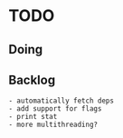 # TODO
## Doing

## Backlog
    - automatically fetch deps
    - add support for flags
    - print stat
    - more multithreading?
